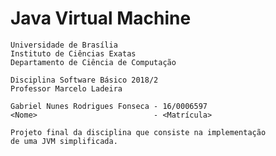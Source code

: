 # Java Virtual Machine 

    Universidade de Brasília
    Instituto de Ciências Exatas
    Departamento de Ciência de Computação

    Disciplina Software Básico 2018/2
    Professor Marcelo Ladeira

    Gabriel Nunes Rodrigues Fonseca - 16/0006597
    <Nome>                          - <Matrícula>

    Projeto final da disciplina que consiste na implementação 
    de uma JVM simplificada. 
